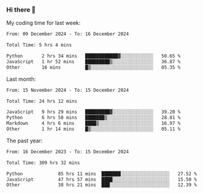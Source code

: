 ### Hi there 👋

My coding time for last week:

<!--START_SECTION:week-->

```txt
From: 09 December 2024 - To: 16 December 2024

Total Time: 5 hrs 4 mins

Python       2 hrs 34 mins   ████████████▓░░░░░░░░░░░░   50.65 %
JavaScript   1 hr 52 mins    █████████▒░░░░░░░░░░░░░░░   36.87 %
Other        16 mins         █▒░░░░░░░░░░░░░░░░░░░░░░░   05.35 %
```

<!--END_SECTION:week-->

Last month:

<!--START_SECTION:month-->

```txt
From: 15 November 2024 - To: 15 December 2024

Total Time: 24 hrs 12 mins

JavaScript   9 hrs 29 mins   █████████▓░░░░░░░░░░░░░░░   39.20 %
Python       6 hrs 58 mins   ███████▒░░░░░░░░░░░░░░░░░   28.81 %
Markdown     4 hrs 6 mins    ████▒░░░░░░░░░░░░░░░░░░░░   16.97 %
Other        1 hr 14 mins    █▒░░░░░░░░░░░░░░░░░░░░░░░   05.11 %
```

<!--END_SECTION:month-->

The past year:

<!--START_SECTION:year-->

```txt
From: 16 December 2023 - To: 15 December 2024

Total Time: 309 hrs 32 mins

Python             85 hrs 11 mins  ███████░░░░░░░░░░░░░░░░░░   27.52 %
JavaScript         47 hrs 57 mins  ████░░░░░░░░░░░░░░░░░░░░░   15.50 %
Other              38 hrs 21 mins  ███░░░░░░░░░░░░░░░░░░░░░░   12.39 %
```

<!--END_SECTION:year-->
